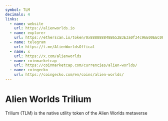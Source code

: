 ```yaml
---
symbol: TLM
decimals: 4
links:
  - name: website
    url: https://alienworlds.io
  - name: explorer
    url: https://etherscan.io/token/0x888888848B652B3E3a0f34c96E00EEC0F3a23F72
  - name: telegram
    url: https://t.me/AlienWorldsOffical
  - name: x
    url: https://x.com/alienworlds
  - name: coinmarketcap
    url: https://coinmarketcap.com/currencies/alien-worlds/
  - name: coingecko
    url: https://coingecko.com/en/coins/alien-worlds/
---
```


# Alien Worlds Trilium

Trilium (TLM) is the native utility token of the Alien Worlds metaverse
